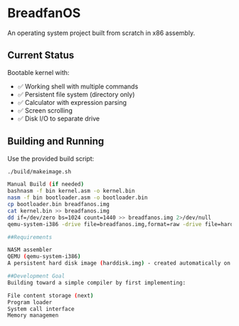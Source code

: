 # BreadfanOS
An operating system project built from scratch in x86 assembly.

## Current Status
Bootable kernel with:
- ✅ Working shell with multiple commands
- ✅ Persistent file system (directory only)
- ✅ Calculator with expression parsing
- ✅ Screen scrolling
- ✅ Disk I/O to separate drive

## Building and Running

Use the provided build script:
```bash
./build/makeimage.sh

Manual Build (if needed)
bashnasm -f bin kernel.asm -o kernel.bin
nasm -f bin bootloader.asm -o bootloader.bin
cp bootloader.bin breadfanos.img
cat kernel.bin >> breadfanos.img
dd if=/dev/zero bs=1024 count=1440 >> breadfanos.img 2>/dev/null
qemu-system-i386 -drive file=breadfanos.img,format=raw -drive file=harddisk.img,format=raw -k en-gb

##Requirements

NASM assembler
QEMU (qemu-system-i386)
A persistent hard disk image (harddisk.img) - created automatically on first disk write

##Development Goal
Building toward a simple compiler by first implementing:

File content storage (next)
Program loader
System call interface
Memory managemen
